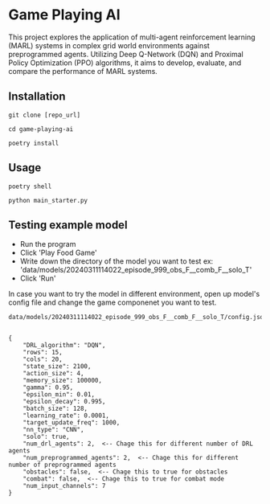 # Game Playing AI

This project explores the application of multi-agent reinforcement learning (MARL) systems in complex grid world environments against preprogrammed agents. Utilizing Deep Q-Network (DQN) and Proximal Policy Optimization (PPO) algorithms, it aims to develop, evaluate, and compare the performance of MARL systems. 


## Installation
```
git clone [repo_url]

cd game-playing-ai

poetry install
```


## Usage
```
poetry shell

python main_starter.py
```


## Testing example model
- Run the program
- Click 'Play Food Game'
- Write down the directory of the model you want to test ex: 'data/models/20240311114022_episode_999_obs_F__comb_F__solo_T'
- Click 'Run'

In case you want to try the model in different environment, open up model's config file and change the game componenet you want to test. 
```
data/models/20240311114022_episode_999_obs_F__comb_F__solo_T/config.json


{
    "DRL_algorithm": "DQN",
    "rows": 15,
    "cols": 20,
    "state_size": 2100,
    "action_size": 4,
    "memory_size": 100000,
    "gamma": 0.95,
    "epsilon_min": 0.01,
    "epsilon_decay": 0.995,
    "batch_size": 128,
    "learning_rate": 0.0001,
    "target_update_freq": 1000,
    "nn_type": "CNN",
    "solo": true,
    "num_drl_agents": 2,  <-- Chage this for different number of DRL agents
    "num_preprogrammed_agents": 2,  <-- Chage this for different number of preprogrammed agents
    "obstacles": false,  <-- Chage this to true for obstacles
    "combat": false,  <-- Chage this to true for combat mode
    "num_input_channels": 7
}
```